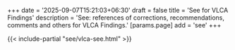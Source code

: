 +++
date = '2025-09-07T15:21:03+06:30'
draft = false
title = 'See for VLCA Findings'
description = 'See: references of corrections, recommendations, comments and others for VLCA Findings.'
[params.page]
    add = 'see'
+++

{{< include-partial "see/vlca-see.html" >}}
